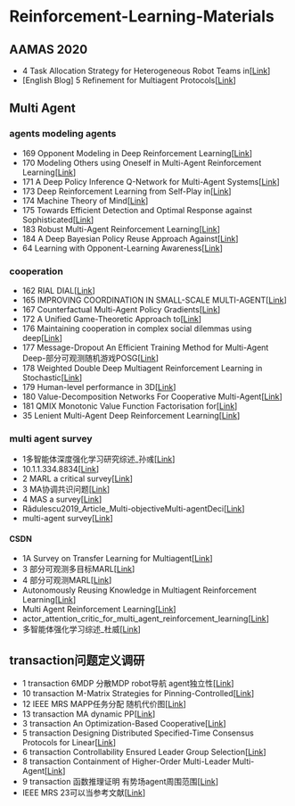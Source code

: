 # Reinforcement-Learning-Materials


## AAMAS 2020
- 4 Task Allocation Strategy for Heterogeneous Robot Teams in[[Link](https://github.com/lLMxl/Reinforcement-Learning-Materials/blob/main/AAMAS%202020/4%20Task%20Allocation%20Strategy%20for%20Heterogeneous%20Robot%20Teams%20in.pdf
)]
- [English Blog] 5 Refinement for Multiagent Protocols[[Link](https://github.com/lLMxl/Reinforcement-Learning-Materials/blob/main/AAMAS%202020/5%20Refinement%20for%20Multiagent%20Protocols.pdf
)]


## Multi Agent

### agents modeling agents
- 169 Opponent Modeling in Deep Reinforcement Learning[[Link](https://github.com/lLMxl/Reinforcement-Learning-Materials/blob/main/Multi%20Agent/agents%20modeling%20agents/169%20Opponent%20Modeling%20in%20Deep%20Reinforcement%20Learning.pdf
)]
- 170 Modeling Others using Oneself in Multi-Agent Reinforcement Learning[[Link](https://github.com/lLMxl/Reinforcement-Learning-Materials/blob/main/Multi%20Agent/agents%20modeling%20agents/170%20Modeling%20Others%20using%20Oneself%20in%20Multi-Agent%20Reinforcement%20Learning.pdf
)]
- 171 A Deep Policy Inference Q-Network for Multi-Agent Systems[[Link](https://github.com/lLMxl/Reinforcement-Learning-Materials/blob/main/Multi%20Agent/agents%20modeling%20agents/171%20A%20Deep%20Policy%20Inference%20Q-Network%20for%20Multi-Agent%20Systems.pdf
)]
- 173 Deep Reinforcement Learning from Self-Play in[[Link](https://github.com/lLMxl/Reinforcement-Learning-Materials/blob/main/Multi%20Agent/agents%20modeling%20agents/173%20Deep%20Reinforcement%20Learning%20from%20Self-Play%20in.pdf
)]
- 174 Machine Theory of Mind[[Link](https://github.com/lLMxl/Reinforcement-Learning-Materials/blob/main/Multi%20Agent/agents%20modeling%20agents/174%20Machine%20Theory%20of%20Mind.pdf
)]
- 175 Towards Efficient Detection and Optimal Response against Sophisticated[[Link](https://github.com/lLMxl/Reinforcement-Learning-Materials/blob/main/Multi%20Agent/agents%20modeling%20agents/175%20Towards%20Efficient%20Detection%20and%20Optimal%20Response%20against%20Sophisticated.pdf
)]
- 183 Robust Multi-Agent Reinforcement Learning[[Link](https://github.com/lLMxl/Reinforcement-Learning-Materials/blob/main/Multi%20Agent/agents%20modeling%20agents/183%20Robust%20Multi-Agent%20Reinforcement%20Learning.pdf
)]
- 184 A Deep Bayesian Policy Reuse Approach Against[[Link]( https://github.com/lLMxl/Reinforcement-Learning-Materials/blob/main/Multi%20Agent/agents%20modeling%20agents/184%20A%20Deep%20Bayesian%20Policy%20Reuse%20Approach%20Against.pdf
)]
- 64 Learning with Opponent-Learning Awareness[[Link](https://github.com/lLMxl/Reinforcement-Learning-Materials/blob/main/Multi%20Agent/agents%20modeling%20agents/64%20Learning%20with%20Opponent-Learning%20Awareness.pdf
)]

### cooperation
- 162 RIAL DIAL[[Link](https://github.com/lLMxl/Reinforcement-Learning-Materials/blob/main/Multi%20Agent/cooperation/162%20RIAL%20DIAL.pdf
)]
- 165 IMPROVING COORDINATION IN SMALL-SCALE MULTI-AGENT[[Link](https://github.com/lLMxl/Reinforcement-Learning-Materials/blob/main/Multi%20Agent/cooperation/165%20IMPROVING%20COORDINATION%20IN%20SMALL-SCALE%20MULTI-AGENT.pdf
)]
- 167 Counterfactual Multi-Agent Policy Gradients[[Link](https://github.com/lLMxl/Reinforcement-Learning-Materials/blob/main/Multi%20Agent/cooperation/167%20Counterfactual%20Multi-Agent%20Policy%20Gradients.pdf
)]
- 172 A Unified Game-Theoretic Approach to[[Link](https://github.com/lLMxl/Reinforcement-Learning-Materials/blob/main/Multi%20Agent/cooperation/172%20A%20Unified%20Game-Theoretic%20Approach%20to.pdf
)]
- 176 Maintaining cooperation in complex social dilemmas using deep[[Link](https://github.com/lLMxl/Reinforcement-Learning-Materials/blob/main/Multi%20Agent/cooperation/176%20Maintaining%20cooperation%20in%20complex%20social%20dilemmas%20using%20deep.pdf
)]
- 177 Message-Dropout An Efficient Training Method for Multi-Agent Deep-部分可观测随机游戏POSG[[Link](https://github.com/lLMxl/Reinforcement-Learning-Materials/blob/main/Multi%20Agent/cooperation/177%20Message-Dropout%20An%20Efficient%20Training%20Method%20for%20Multi-Agent%20Deep-%E9%83%A8%E5%88%86%E5%8F%AF%E8%A7%82%E6%B5%8B%E9%9A%8F%E6%9C%BA%E6%B8%B8%E6%88%8FPOSG.pdf
)]
- 178 Weighted Double Deep Multiagent Reinforcement Learning in Stochastic[[Link](https://github.com/lLMxl/Reinforcement-Learning-Materials/blob/main/Multi%20Agent/cooperation/178%20Weighted%20Double%20Deep%20Multiagent%20Reinforcement%20Learning%20in%20Stochastic.pdf
)]
- 179 Human-level performance in 3D[[Link](https://github.com/lLMxl/Reinforcement-Learning-Materials/blob/main/Multi%20Agent/cooperation/179%20Human-level%20performance%20in%203D.pdf
)]
- 180 Value-Decomposition Networks For Cooperative Multi-Agent[[Link](https://github.com/lLMxl/Reinforcement-Learning-Materials/blob/main/Multi%20Agent/cooperation/180%20Value-Decomposition%20Networks%20For%20Cooperative%20Multi-Agent.pdf
)]
- 181 QMIX Monotonic Value Function Factorisation for[[Link](https://github.com/lLMxl/Reinforcement-Learning-Materials/blob/main/Multi%20Agent/cooperation/181%20QMIX%20Monotonic%20Value%20Function%20Factorisation%20for.pdf
)]
- 35 Lenient Multi-Agent Deep Reinforcement Learning[[Link](https://github.com/lLMxl/Reinforcement-Learning-Materials/blob/main/Multi%20Agent/cooperation/35%20Lenient%20Multi-Agent%20Deep%20Reinforcement%20Learning.pdf
)]

### multi agent survey
- 1多智能体深度强化学习研究综述_孙彧[[Link](https://github.com/lLMxl/Reinforcement-Learning-Materials/blob/main/Multi%20Agent/multi%20agent%20survey/1%20%E5%A4%9A%E6%99%BA%E8%83%BD%E4%BD%93%E6%B7%B1%E5%BA%A6%E5%BC%BA%E5%8C%96%E5%AD%A6%E4%B9%A0%E7%A0%94%E7%A9%B6%E7%BB%BC%E8%BF%B0_%E5%AD%99%E5%BD%A7.pdf
)]
- 10.1.1.334.8834[[Link](https://github.com/lLMxl/Reinforcement-Learning-Materials/blob/main/Multi%20Agent/multi%20agent%20survey/10.1.1.334.8834.pdf
)]
- 2 MARL a critical survey[[Link](https://github.com/lLMxl/Reinforcement-Learning-Materials/blob/main/Multi%20Agent/multi%20agent%20survey/2%20MARL%20a%20critical%20survey.pdf
)]
- 3 MA协调共识问题[[Link](https://github.com/lLMxl/Reinforcement-Learning-Materials/blob/main/Multi%20Agent/multi%20agent%20survey/3%20MA%E5%8D%8F%E8%B0%83%E5%85%B1%E8%AF%86%E9%97%AE%E9%A2%98.pdf
)]
- 4 MAS a survey[[Link](https://github.com/lLMxl/Reinforcement-Learning-Materials/blob/main/Multi%20Agent/multi%20agent%20survey/4%20MAS%20a%20survey.pdf
)]
- Rădulescu2019_Article_Multi-objectiveMulti-agentDeci[[Link](https://github.com/lLMxl/Reinforcement-Learning-Materials/blob/main/Multi%20Agent/multi%20agent%20survey/R%C4%83dulescu2019_Article_Multi-objectiveMulti-agentDeci.pdf
)]
- multi-agent survey[[Link](https://github.com/lLMxl/Reinforcement-Learning-Materials/blob/main/Multi%20Agent/multi%20agent%20survey/multi-agent%20survey.docx
)]
#### CSDN
- 1A Survey on Transfer Learning for Multiagent[[Link](https://github.com/lLMxl/Reinforcement-Learning-Materials/blob/main/Multi%20Agent/multi%20agent%20survey/CSDN/1A%20Survey%20on%20Transfer%20Learning%20for%20Multiagent.pdf
)]
- 3 部分可观测多目标MARL[[Link](https://github.com/lLMxl/Reinforcement-Learning-Materials/blob/main/Multi%20Agent/multi%20agent%20survey/CSDN/3%20%E9%83%A8%E5%88%86%E5%8F%AF%E8%A7%82%E6%B5%8B%E5%A4%9A%E7%9B%AE%E6%A0%87MARL.pdf
)]
- 4 部分可观测MARL[[Link](https://github.com/lLMxl/Reinforcement-Learning-Materials/blob/main/Multi%20Agent/multi%20agent%20survey/CSDN/4%20%E9%83%A8%E5%88%86%E5%8F%AF%E8%A7%82%E6%B5%8BMARL.pdf
)]
- Autonomously Reusing Knowledge in Multiagent Reinforcement Learning[[Link](https://github.com/lLMxl/Reinforcement-Learning-Materials/blob/main/Multi%20Agent/multi%20agent%20survey/CSDN/Autonomously%20Reusing%20Knowledge%20in%20Multiagent%20Reinforcement%20Learning.pdf
)]
- Multi Agent Reinforcement Learning[[Link](https://github.com/lLMxl/Reinforcement-Learning-Materials/blob/main/Multi%20Agent/multi%20agent%20survey/CSDN/Multi%20Agent%20Reinforcement%20Learning.pdf
)]
- actor_attention_critic_for_multi_agent_reinforcement_learning[[Link](https://github.com/lLMxl/Reinforcement-Learning-Materials/blob/main/Multi%20Agent/multi%20agent%20survey/CSDN/actor_attention_critic_for_multi_agent_reinforcement_learning.pdf
)]
- 多智能体强化学习综述_杜威[[Link](https://github.com/lLMxl/Reinforcement-Learning-Materials/blob/main/Multi%20Agent/multi%20agent%20survey/CSDN/%E5%A4%9A%E6%99%BA%E8%83%BD%E4%BD%93%E5%BC%BA%E5%8C%96%E5%AD%A6%E4%B9%A0%E7%BB%BC%E8%BF%B0_%E6%9D%9C%E5%A8%81.pdf
)]


## transaction问题定义调研
- 1 transaction 6MDP 分散MDP robot导航 agent独立性[[Link](https://github.com/lLMxl/Reinforcement-Learning-Materials/blob/main/transaction%E9%97%AE%E9%A2%98%E5%AE%9A%E4%B9%89%E8%B0%83%E7%A0%94/1%20transaction%206MDP%20%E5%88%86%E6%95%A3MDP%20robot%E5%AF%BC%E8%88%AA%20agent%E7%8B%AC%E7%AB%8B%E6%80%A7.pdf
)]
- 10 transaction M-Matrix Strategies for Pinning-Controlled[[Link](https://github.com/lLMxl/Reinforcement-Learning-Materials/blob/main/transaction%E9%97%AE%E9%A2%98%E5%AE%9A%E4%B9%89%E8%B0%83%E7%A0%94/10%20transaction%20M-Matrix%20Strategies%20for%20Pinning-Controlled.pdf
)]
- 12 IEEE MRS MAPP任务分配 随机代价图[[Link](https://github.com/lLMxl/Reinforcement-Learning-Materials/blob/main/transaction%E9%97%AE%E9%A2%98%E5%AE%9A%E4%B9%89%E8%B0%83%E7%A0%94/12%20IEEE%20MRS%20MAPP%E4%BB%BB%E5%8A%A1%E5%88%86%E9%85%8D%20%E9%9A%8F%E6%9C%BA%E4%BB%A3%E4%BB%B7%E5%9B%BE.pdf
)]
- 13 transaction MA dynamic PP[[Link](https://github.com/lLMxl/Reinforcement-Learning-Materials/blob/main/transaction%E9%97%AE%E9%A2%98%E5%AE%9A%E4%B9%89%E8%B0%83%E7%A0%94/13%20transaction%20MA%20dynamic%20PP.pdf
)]
- 3 transaction An Optimization-Based Cooperative[[Link](https://github.com/lLMxl/Reinforcement-Learning-Materials/blob/main/transaction%E9%97%AE%E9%A2%98%E5%AE%9A%E4%B9%89%E8%B0%83%E7%A0%94/3%20transaction%20An%20Optimization-Based%20Cooperative.pdf
)]
- 5 transaction Designing Distributed Specified-Time Consensus Protocols for Linear[[Link](https://github.com/lLMxl/Reinforcement-Learning-Materials/blob/main/transaction%E9%97%AE%E9%A2%98%E5%AE%9A%E4%B9%89%E8%B0%83%E7%A0%94/5%20transaction%20Designing%20Distributed%20Specified-Time%20Consensus%20Protocols%20for%20Linear.pdf
)]
- 6 transaction Controllability Ensured Leader Group Selection[[Link](https://github.com/lLMxl/Reinforcement-Learning-Materials/blob/main/transaction%E9%97%AE%E9%A2%98%E5%AE%9A%E4%B9%89%E8%B0%83%E7%A0%94/6%20transaction%20Controllability%20Ensured%20Leader%20Group%20Selection.pdf
)]
- 8 transaction Containment of Higher-Order Multi-Leader Multi-Agent[[Link](https://github.com/lLMxl/Reinforcement-Learning-Materials/blob/main/transaction%E9%97%AE%E9%A2%98%E5%AE%9A%E4%B9%89%E8%B0%83%E7%A0%94/8%20transaction%20Containment%20of%20Higher-Order%20Multi-Leader%20Multi-Agent.pdf
)]
- 9 transaction 函数推理证明 有势场agent周围范围[[Link](https://github.com/lLMxl/Reinforcement-Learning-Materials/blob/main/transaction%E9%97%AE%E9%A2%98%E5%AE%9A%E4%B9%89%E8%B0%83%E7%A0%94/9%20transaction%20%E5%87%BD%E6%95%B0%E6%8E%A8%E7%90%86%E8%AF%81%E6%98%8E%20%E6%9C%89%E5%8A%BF%E5%9C%BAagent%E5%91%A8%E5%9B%B4%E8%8C%83%E5%9B%B4.pdf
)]
- IEEE MRS 23可以当参考文献[[Link](https://github.com/lLMxl/Reinforcement-Learning-Materials/blob/main/transaction%E9%97%AE%E9%A2%98%E5%AE%9A%E4%B9%89%E8%B0%83%E7%A0%94/IEEE%20MRS%2023%E5%8F%AF%E4%BB%A5%E5%BD%93%E5%8F%82%E8%80%83%E6%96%87%E7%8C%AE.pdf
)]

